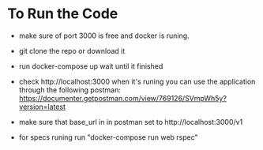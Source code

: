 # To Run the Code

* make sure of port 3000 is free and docker is runing.

* git clone the repo or download it

* run docker-compose up wait until it finished

* check http://localhost:3000 when it's runing you can use the application through the following postman:
https://documenter.getpostman.com/view/769126/SVmpWh5y?version=latest

* make sure that base_url in in postman set to http://localhost:3000/v1

* for specs runing run "docker-compose run web rspec"